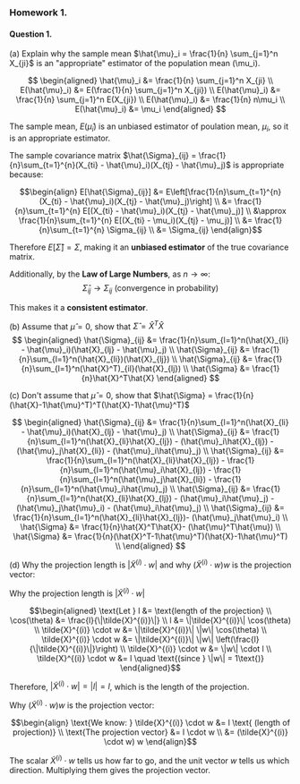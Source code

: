 ### Homework 1.

#### Question 1.

(a) Explain why the sample mean $\hat{\mu}_i = \frac{1}{n} \sum_{j=1}^n X_{ji}$ is an "appropriate" estimator of the population mean \(\mu_i\).

$$
\begin{aligned}
\hat{\mu}_i &= \frac{1}{n} \sum_{j=1}^n X_{ji} \\
E(\hat{\mu}_i) &= E(\frac{1}{n} \sum_{j=1}^n X_{ji}) \\
E(\hat{\mu}_i) &= \frac{1}{n} \sum_{j=1}^n E(X_{ji}) \\
E(\hat{\mu}_i) &= \frac{1}{n} n\mu_i \\
E(\hat{\mu}_i) &= \mu_i 
\end{aligned} 
$$

The sample mean, $E(\hat{\mu}_i)$ is an unbiased estimator of poulation mean, $\mu_i$, so it is an appropriate estimator. 


The sample covariance matrix $\hat{\Sigma}_{ij} = \frac{1}{n}\sum_{t=1}^{n}(X_{ti} - \hat{\mu}_i)(X_{tj} - \hat{\mu}_j)$ is appropriate because:

$$\begin{align}
E[\hat{\Sigma}_{ij}] &= E\left[\frac{1}{n}\sum_{t=1}^{n}(X_{ti} - \hat{\mu}_i)(X_{tj} - \hat{\mu}_j)\right] \\
&= \frac{1}{n}\sum_{t=1}^{n} E[(X_{ti} - \hat{\mu}_i)(X_{tj} - \hat{\mu}_j)] \\
&\approx \frac{1}{n}\sum_{t=1}^{n} E[(X_{ti} - \mu_i)(X_{tj} - \mu_j)] \\
&= \frac{1}{n}\sum_{t=1}^{n} \Sigma_{ij} \\
&= \Sigma_{ij}
\end{align}$$

Therefore $E[\hat{\Sigma}] = \Sigma$, making it an **unbiased estimator** of the true covariance matrix.

Additionally, by the **Law of Large Numbers**, as $n \to \infty$:
$$\hat{\Sigma}_{ij} \to \Sigma_{ij} \text{ (convergence in probability)}$$

This makes it a **consistent estimator**.

<div style="page-break-after: always;"></div>

(b) Assume that $\hat{\mu} = 0$, show that $\hat{\Sigma} = \hat{X}^T\hat{X}$
$$
\begin{aligned}
\hat{\Sigma}_{ij} &= \frac{1}{n}\sum_{l=1}^n(\hat{X}_{li} - \hat{\mu}_i)(\hat{X}_{lj} - \hat{\mu}_j) \\
\hat{\Sigma}_{ij} &= \frac{1}{n}\sum_{l=1}^n(\hat{X}_{li})(\hat{X}_{lj}) \\
\hat{\Sigma}_{ij} &= \frac{1}{n}\sum_{l=1}^n(\hat{X}^T)_{il}(\hat{X}_{lj}) \\
\hat{\Sigma} &= \frac{1}{n}\hat{X}^T\hat{X} 
\end{aligned} 
$$

<div style="page-break-after: always;"></div>

(c) Don't assume that $\hat{\mu} = 0$, show that $\hat{\Sigma} = \frac{1}{n}(\hat{X}-1\hat{\mu}^T)^T(\hat{X}-1\hat{\mu}^T)$


$$
\begin{aligned}
\hat{\Sigma}_{ij} &= \frac{1}{n}\sum_{l=1}^n(\hat{X}_{li} - \hat{\mu}_i)(\hat{X}_{lj} - \hat{\mu}_j) \\
\hat{\Sigma}_{ij} &= \frac{1}{n}\sum_{l=1}^n(\hat{X}_{li}\hat{X}_{lj}) - (\hat{\mu}_i\hat{X}_{lj}) - (\hat{\mu}_j\hat{X}_{li}) - (\hat{\mu}_i\hat{\mu}_j) \\
\hat{\Sigma}_{ij} &= \frac{1}{n}\sum_{l=1}^n(\hat{X}_{li}\hat{X}_{lj}) - \frac{1}{n}\sum_{l=1}^n(\hat{\mu}_i\hat{X}_{lj}) - \frac{1}{n}\sum_{l=1}^n(\hat{\mu}_j\hat{X}_{li}) - \frac{1}{n}\sum_{l=1}^n(\hat{\mu}_i\hat{\mu}_j) \\
\hat{\Sigma}_{ij} &= \frac{1}{n}\sum_{l=1}^n(\hat{X}_{li}\hat{X}_{lj}) - (\hat{\mu}_i\hat{\mu}_j) - (\hat{\mu}_j\hat{\mu}_i) - (\hat{\mu}_i\hat{\mu}_j) \\
\hat{\Sigma}_{ij} &= \frac{1}{n}\sum_{l=1}^n(\hat{X}_{li}\hat{X}_{lj})- (\hat{\mu}_j\hat{\mu}_i) \\
\hat{\Sigma} &= \frac{1}{n}\hat{X}^T\hat{X}- (\hat{\mu}^T\hat{\mu}) \\
\hat{\Sigma} &= \frac{1}{n}(\hat{X}^T-1\hat{\mu}^T)(\hat{X}-1\hat{\mu}^T)  \\
\end{aligned}
$$

<div style="page-break-after: always;"></div>

(d) Why the projection length is $|\tilde{X}^{(i)} \cdot w|$ and why $(\tilde{X}^{(i)} \cdot w)w$ is the projection vector:

Why the projection length is $|\tilde{X}^{(i)} \cdot w|$

$$\begin{aligned}
\text{Let } l &= \text{length of the projection} \\
\cos(\theta) &= \frac{l}{\|\tilde{X}^{(i)}\|} \\
l &= \|\tilde{X}^{(i)}\| \cos(\theta) \\
\tilde{X}^{(i)} \cdot w &= \|\tilde{X}^{(i)}\| \|w\| \cos(\theta) \\
\tilde{X}^{(i)} \cdot w &= \|\tilde{X}^{(i)}\| \|w\| \left(\frac{l}{\|\tilde{X}^{(i)}\|}\right) \\
\tilde{X}^{(i)} \cdot w &= \|w\| \cdot l \\
\tilde{X}^{(i)} \cdot w &= l \quad \text{(since } \|w\| = 1\text{)}
\end{aligned}$$

Therefore, $|\tilde{X}^{(i)} \cdot w| = |l| = l$, which is the length of the projection.

Why $(\tilde{X}^{(i)} \cdot w)w$ is the projection vector:

$$\begin{align}
\text{We know: } \tilde{X}^{(i)} \cdot w &= l \text{ (length of projection)} \\
\text{The projection vector} &= l \cdot w \\
&= (\tilde{X}^{(i)} \cdot w) w
\end{align}$$

The scalar $\tilde{X}^{(i)} \cdot w$ tells us how far to go, and the unit vector $w$ tells us which direction. Multiplying them gives the projection vector.
